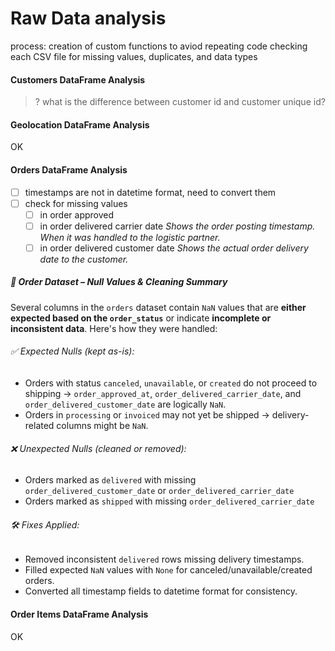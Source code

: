 # Raw Data analysis

process:
creation of custom functions to aviod repeating code
checking each CSV file for missing values, duplicates, and data types


#### Customers DataFrame Analysis
> ? what is the difference between customer id and customer unique id?

#### Geolocation DataFrame Analysis
OK

#### Orders DataFrame Analysis
- [ ] timestamps are not in datetime format, need to convert them
- [ ] check for missing values
    - [ ] in order approved
    - [ ] in order delivered carrier date
    *Shows the order posting timestamp. When it was handled to the logistic partner.*
    - [ ] in order delivered customer date
    *Shows the actual order delivery date to the customer.*

##### 🧹 Order Dataset – Null Values & Cleaning Summary

Several columns in the `orders` dataset contain `NaN` values that are **either expected based on the `order_status`** or indicate **incomplete or inconsistent data**. Here's how they were handled:

###### ✅ Expected Nulls (kept as-is):

* Orders with status `canceled`, `unavailable`, or `created` do not proceed to shipping →
  `order_approved_at`, `order_delivered_carrier_date`, and `order_delivered_customer_date` are logically `NaN`.
* Orders in `processing` or `invoiced` may not yet be shipped → delivery-related columns might be `NaN`.

###### ❌ Unexpected Nulls (cleaned or removed):
* Orders marked as `delivered` with missing `order_delivered_customer_date` or `order_delivered_carrier_date`
* Orders marked as `shipped` with missing `order_delivered_carrier_date`

###### 🛠 Fixes Applied:

* Removed inconsistent `delivered` rows missing delivery timestamps.
* Filled expected `NaN` values with `None` for canceled/unavailable/created orders.
* Converted all timestamp fields to datetime format for consistency.


#### Order Items DataFrame Analysis
OK

